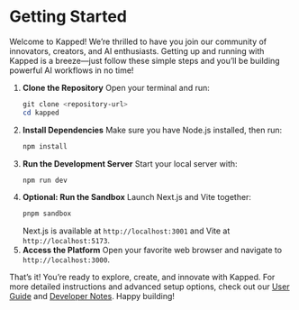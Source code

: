 # Getting Started

Welcome to Kapped! We’re thrilled to have you join our community of innovators, creators, and AI enthusiasts. Getting up and running with Kapped is a breeze—just follow these simple steps and you’ll be building powerful AI workflows in no time!

1. **Clone the Repository**
   Open your terminal and run:
   ```powershell
   git clone <repository-url>
   cd kapped
   ```
2. **Install Dependencies**
   Make sure you have Node.js installed, then run:
   ```powershell
   npm install
   ```
3. **Run the Development Server**
   Start your local server with:
   ```powershell
   npm run dev
   ```
4. **Optional: Run the Sandbox**
   Launch Next.js and Vite together:
   ```bash
   pnpm sandbox
   ```
   Next.js is available at `http://localhost:3001` and Vite at `http://localhost:5173`.
5. **Access the Platform**
   Open your favorite web browser and navigate to `http://localhost:3000`.

That’s it! You’re ready to explore, create, and innovate with Kapped. For more detailed instructions and advanced setup options, check out our [User Guide](user-guide.md) and [Developer Notes](dev-notes.md). Happy building!
